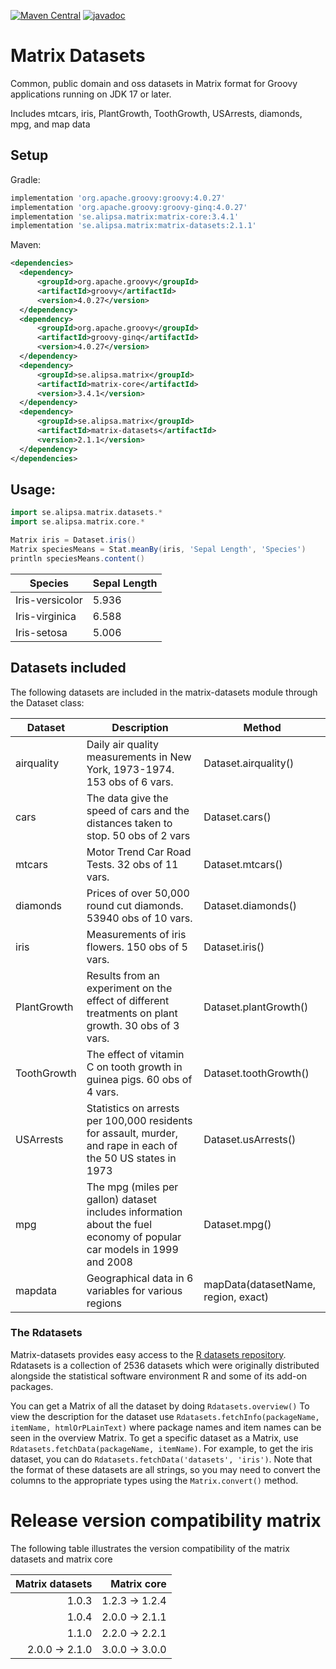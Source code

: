 [![Maven Central](https://maven-badges.herokuapp.com/maven-central/se.alipsa.matrix/matrix-datasets/badge.svg)](https://maven-badges.herokuapp.com/maven-central/se.alipsa.matrix/matrix-datasets)
[![javadoc](https://javadoc.io/badge2/se.alipsa.matrix/matrix-datasets/javadoc.svg)](https://javadoc.io/doc/se.alipsa.matrix/matrix-datasets)
# Matrix Datasets
Common, public domain and oss datasets in Matrix format for Groovy applications running on JDK 17 or later.

Includes mtcars, iris, PlantGrowth, ToothGrowth, USArrests, diamonds, mpg, and map data

## Setup
Gradle:
```groovy
implementation 'org.apache.groovy:groovy:4.0.27'
implementation 'org.apache.groovy:groovy-ginq:4.0.27'
implementation 'se.alipsa.matrix:matrix-core:3.4.1'
implementation 'se.alipsa.matrix:matrix-datasets:2.1.1'
```
Maven:
```xml
<dependencies>
  <dependency>
      <groupId>org.apache.groovy</groupId>
      <artifactId>groovy</artifactId>
      <version>4.0.27</version>
  </dependency>
  <dependency>
      <groupId>org.apache.groovy</groupId>
      <artifactId>groovy-ginq</artifactId>
      <version>4.0.27</version>
  </dependency>
  <dependency>
      <groupId>se.alipsa.matrix</groupId>
      <artifactId>matrix-core</artifactId>
      <version>3.4.1</version>
  </dependency>
  <dependency>
      <groupId>se.alipsa.matrix</groupId>
      <artifactId>matrix-datasets</artifactId>
      <version>2.1.1</version>
  </dependency>
</dependencies>
```

## Usage:
```groovy
import se.alipsa.matrix.datasets.*
import se.alipsa.matrix.core.*

Matrix iris = Dataset.iris()
Matrix speciesMeans = Stat.meanBy(iris, 'Sepal Length', 'Species')
println speciesMeans.content()
```
| Species         | Sepal Length |
|-----------------|--------------|
| Iris-versicolor | 5.936        |
| Iris-virginica	 | 6.588        |
| Iris-setosa	    | 5.006        |

## Datasets included
The following datasets are included in the matrix-datasets module through the Dataset class:

| Dataset     | Description                                                                                                           | Method                              |
|-------------|-----------------------------------------------------------------------------------------------------------------------|-------------------------------------|
| airquality  | Daily air quality measurements in New York, 1973-1974. 153 obs of 6 vars.                                             | Dataset.airquality()                |
| cars        | The data give the speed of cars and the distances taken to stop. 50 obs of 2 vars                                     | Dataset.cars()                      |
| mtcars      | Motor Trend Car Road Tests. 32 obs of 11 vars.                                                                        | Dataset.mtcars()                    |
| diamonds    | Prices of over 50,000 round cut diamonds. 53940 obs of 10 vars.                                                       | Dataset.diamonds()                  |
| iris        | Measurements of iris flowers. 150 obs of 5 vars.                                                                      | Dataset.iris()                      |
| PlantGrowth | Results from an experiment on the effect of different treatments on plant growth. 30 obs of 3 vars.                   | Dataset.plantGrowth()               |
| ToothGrowth | The effect of vitamin C on tooth growth in guinea pigs. 60 obs of 4 vars.                                             | Dataset.toothGrowth()               |
| USArrests   | Statistics on arrests per 100,000 residents for assault, murder, and rape in each of the 50 US states in 1973         | Dataset.usArrests()                 |
| mpg         | The mpg (miles per gallon) dataset includes information about the fuel economy of popular car models in 1999 and 2008 | Dataset.mpg()                       |
| mapdata     | Geographical data in 6 variables for various regions                                                                  | mapData(datasetName, region, exact) |

### The Rdatasets
Matrix-datasets provides easy access to the [R datasets repository](https://vincentarelbundock.github.io/Rdatasets/). Rdatasets is a collection of 2536 datasets which were originally distributed alongside the statistical software environment R and some of its add-on packages.

You can get a Matrix of all the dataset by doing `Rdatasets.overview()`
To view the description for the dataset use `Rdatasets.fetchInfo(packageName, itemName, htmlOrPLainText)` where package names and item names can be seen in the overview Matrix.
To get a specific dataset as a Matrix, use `Rdatasets.fetchData(packageName, itemName)`. For example, to get the iris dataset, you can do `Rdatasets.fetchData('datasets', 'iris')`. Note that the format of these datasets are all strings, so you may need to convert the columns to the appropriate types using the `Matrix.convert()` method.

# Release version compatibility matrix
The following table illustrates the version compatibility of the matrix datasets and matrix core

| Matrix datasets |    Matrix core | 
|----------------:|---------------:|
|           1.0.3 | 1.2.3 -> 1.2.4 |
|           1.0.4 | 2.0.0 -> 2.1.1 |
|           1.1.0 | 2.2.0 -> 2.2.1 |
|  2.0.0 -> 2.1.0 | 3.0.0 -> 3.0.0 |


